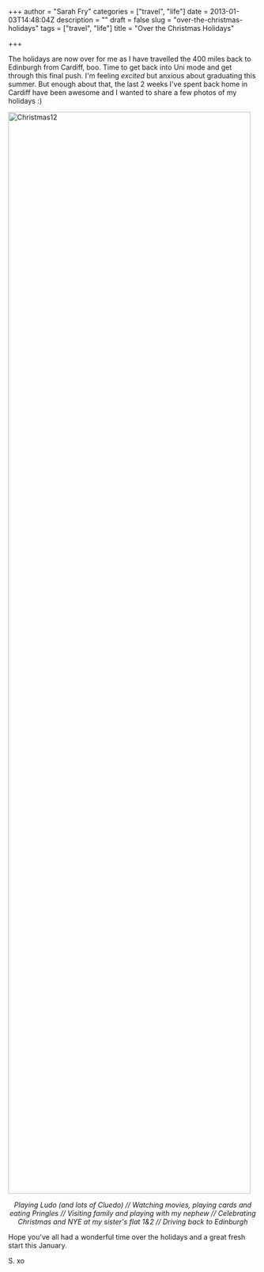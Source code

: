 +++
author = "Sarah Fry"
categories = ["travel", "life"]
date = 2013-01-03T14:48:04Z
description = ""
draft = false
slug = "over-the-christmas-holidays"
tags = ["travel", "life"]
title = "Over the Christmas Holidays"

+++


The holidays are now over for me as I have travelled the 400 miles back to Edinburgh from Cardiff, boo. Time to get back into Uni mode and get through this final push. I'm feeling <em>excited</em> but anxious about graduating this summer. But enough about that, the last 2 weeks I've spent back home in Cardiff have been awesome and I wanted to share a few photos of my holidays :)

<a href="http://sweetaspi.co.uk/2013/01/03/over-the-christmas-holidays/camera-360/" rel="attachment wp-att-1427"><img class="alignnone size-full wp-image-1427" alt="Christmas12" src="http://sweetaspi.co.uk/content/images/2013/01/Christmas12.jpg" width="490" height="2188" /></a>
<p style="text-align: center;"><em>Playing Ludo (and lots of Cluedo) // Watching movies, playing cards and eating Pringles // Visiting family and playing with my nephew // Celebrating Christmas and NYE at my sister's flat 1&amp;2 // Driving back to Edinburgh</em></p>
<p style="text-align: left;">Hope you've all had a wonderful time over the holidays and a great fresh start this January.</p>
<p style="text-align: left;">S. xo</p>

